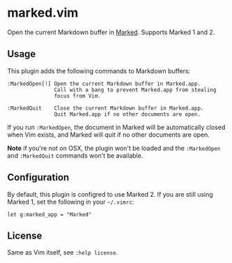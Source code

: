 # marked.vim

Open the current Markdown buffer in [Marked](http://markedapp.com/). Supports
Marked 1 and 2.

## Usage

This plugin adds the following commands to Markdown buffers:

    :MarkedOpen[!] Open the current Markdown buffer in Marked.app.
                   Call with a bang to prevent Marked.app from stealing
                   focus from Vim.

    :MarkedQuit    Close the current Markdown buffer in Marked.app.
                   Quit Marked.app if no other documents are open.

If you run `:MarkedOpen`, the document in Marked will be automatically closed
when Vim exists, and Marked will quit if no other documents are open.

**Note** if you're not on OSX, the plugin won't be loaded and the `:MarkedOpen`
and `:MarkedQuit` commands won't be available.

## Configuration

By default, this plugin is configred to use Marked 2. If you are still using
Marked 1, set the following in your `~/.vimrc`:

    let g:marked_app = "Marked"

## License

Same as Vim itself, see `:help license`.
